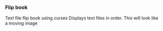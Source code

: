 ### Flip book
Text file flip book using curses
Displays text files in order. This will look like a moving image
